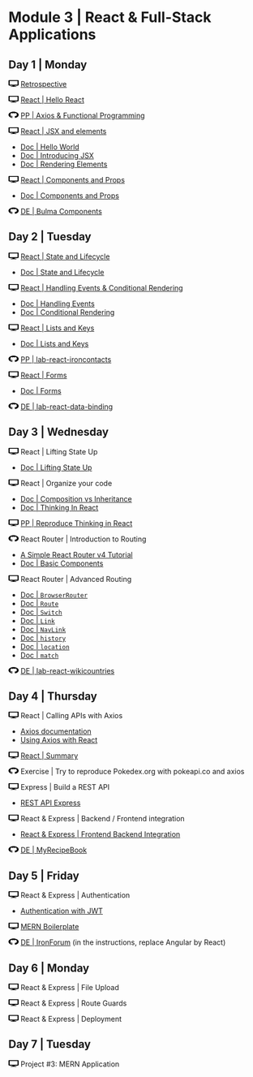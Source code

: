 # Module 3 | React & Full-Stack Applications

<!-- <img src="svg/github.svg" width="20" height="13" style="padding-bottom:4px;vertical-align:middle" />  -->

## Day 1 | Monday

<img src="svg/desktop.svg" width="20" height="13" /> [Retrospective](http://learn.ironhack.com/#/learning_unit/2481)


<img src="svg/desktop.svg" width="20" height="13" /> [React | Hello React](lessons/1-2-react-hello-react.md)


<img src="svg/github.svg" width="20" height="13" /> [PP | Axios & Functional Programming](labs/lab-axios-functional-programming/)


<img src="svg/desktop.svg" width="20" height="13" /> [React | JSX and elements](lessons/1-3-react-jsx-and-rendering-elements.md)
  - [Doc | Hello World](https://reactjs.org/docs/hello-world.html) <!-- 2% -->
  - [Doc | Introducing JSX](https://reactjs.org/docs/introducing-jsx.html) <!-- 7% -->
  - [Doc | Rendering Elements](https://reactjs.org/docs/rendering-elements.html) <!-- 5% -->


<img src="svg/desktop.svg" width="20" height="13" /> [React | Components and Props](lessons/1-4-react-components-and-props.md)
  - [Doc | Components and Props](https://reactjs.org/docs/components-and-props.html) <!-- 9% -->


<img src="svg/github.svg" width="20" height="13" /> [DE | Bulma Components](labs/lab-react-bulma-components/)



<!-- 
Retrospective
TypeScript 
PP | Typescript - Basic Exercises
Angular | Hello Angular 2
Angular | Components
DE | Angular | Introduction
-->

## Day 2 | Tuesday

<img src="svg/desktop.svg" width="20" height="13" /> [React | State and Lifecycle](lessons/2-1-react-state-and-lifecycle.md)
  - [Doc | State and Lifecycle](https://reactjs.org/docs/state-and-lifecycle.html) <!-- 15% -->


<img src="svg/desktop.svg" width="20" height="13" /> [React | Handling Events & Conditional Rendering](lessons/2-2-react-handling-events-and-conditional-rendering.md)
  - [Doc | Handling Events](https://reactjs.org/docs/handling-events.html) <!-- 6% -->
  - [Doc | Conditional Rendering](https://reactjs.org/docs/conditional-rendering.html) <!-- 8% -->


<img src="svg/desktop.svg" width="20" height="13" /> [React | Lists and Keys](lessons/2-3-react-list-and-keys.md)
  - [Doc | Lists and Keys](https://reactjs.org/docs/lists-and-keys.html) <!-- 10% -->


<img src="svg/github.svg" width="20" height="13" /> [PP | lab-react-ironcontacts](labs/lab-react-ironcontacts/)


<img src="svg/desktop.svg" width="20" height="13" /> [React | Forms](lessons/2-4-react-forms.md)
  - [Doc | Forms](https://reactjs.org/docs/forms.html) <!-- 10% -->


<img src="svg/github.svg" width="20" height="13" /> [DE | lab-react-data-binding](labs/lab-react-data-binding/)

<!-- 
Angular | Modules and NgModule
Angular | Databinding
PP | IronContacts
Angular | Pipes
Angular | Directives
DE | IronNutrition
-->

## Day 3 | Wednesday


<img src="svg/desktop.svg" width="20" height="13" /> React | Lifting State Up
  - [Doc | Lifting State Up](https://reactjs.org/docs/lifting-state-up.html) <!-- 13% -->


<img src="svg/desktop.svg" width="20" height="13" />  React | Organize your code
  - [Doc | Composition vs Inheritance](https://reactjs.org/docs/composition-vs-inheritance.html) <!-- 6% -->
  - [Doc | Thinking In React](https://reactjs.org/docs/thinking-in-react.html) <!-- 10% -->


<img src="svg/desktop.svg" width="20" height="13" />  [PP | Reproduce Thinking in React](https://reactjs.org/docs/thinking-in-react.html)


<img src="svg/github.svg" width="20" height="13" /> React Router | Introduction to Routing
  - [A Simple React Router v4 Tutorial](https://medium.com/@pshrmn/a-simple-react-router-v4-tutorial-7f23ff27adf)
  - [Doc | Basic Components](https://reacttraining.com/react-router/web/guides/basic-components)


<img src="svg/desktop.svg" width="20" height="13" />  React Router | Advanced Routing
  - [Doc | `BrowserRouter`](https://reacttraining.com/react-router/web/api/BrowserRouter)
  - [Doc | `Route`](https://reacttraining.com/react-router/web/api/Route)
  - [Doc | `Switch`](https://reacttraining.com/react-router/web/api/Switch)
  - [Doc | `Link`](https://reacttraining.com/react-router/web/api/Link)
  - [Doc | `NavLink`](https://reacttraining.com/react-router/web/api/NavLink)
  - [Doc | `history`](https://reacttraining.com/react-router/web/api/history)
  - [Doc | `location`](https://reacttraining.com/react-router/web/api/location)
  - [Doc | `match`](https://reacttraining.com/react-router/web/api/match)


<img src="svg/github.svg" width="20" height="13" /> [DE | lab-react-wikicountries](labs/lab-react-wikicountries)

<!-- 
Angular | Forms
Angular | Component To Component Communication
PP | Access Control 
Angular | Routing
Angular | Services
DE | Cinema Billboard
-->

## Day 4 | Thursday

<img src="svg/desktop.svg" width="20" height="13" /> React | Calling APIs with Axios
  - [Axios documentation](https://github.com/axios/axios)
  - [Using Axios with React](https://alligator.io/react/axios-react/)


<img src="svg/desktop.svg" width="20" height="13" /> [React | Summary](summary.md)


<img src="svg/github.svg" width="20" height="13" />  Exercise | Try to reproduce Pokedex.org with pokeapi.co and axios


<img src="svg/desktop.svg" width="20" height="13" /> Express | Build a REST API
  - [REST API Express](http://learn.ironhack.com/#/learning_unit/2507)


<img src="svg/desktop.svg" width="20" height="13" /> React & Express | Backend / Frontend integration
  - [React & Express | Frontend Backend Integration](https://github.com/mc100s/training-labs-react/blob/master/lessons/react-express-integration.md)


<img src="svg/github.svg" width="20" height="13" />  [DE | MyRecipeBook](labs/lab-react-express-recipes/) 


<!-- 
Angular | Advanced Routing
Angular | HTTP
PP | Simple Journal
Angular | REST API Express
Angular | Backend / Frontend integration
DE | MyRecipeBook
 -->

## Day 5 | Friday


<img src="svg/desktop.svg" width="20" height="13" /> React & Express | Authentication
  - [Authentication with JWT](https://github.com/ta-web-paris/auth-jwt-lab)


<img src="svg/desktop.svg" width="20" height="13" /> [MERN Boilerplate](https://github.com/mc100s/mern-boilerplate)


<img src="svg/github.svg" width="20" height="13" /> [DE | IronForum](https://github.com/ironhack-labs/lab-angular-forum) (in the instructions, replace Angular by React)


<!-- 
Authentication
File Upload
PP | Secrets
Route Guards
Deployment
DE | IronForum
 -->

## Day 6 | Monday



<img src="svg/desktop.svg" width="20" height="13" /> React & Express | File Upload


<img src="svg/desktop.svg" width="20" height="13" /> React & Express | Route Guards


<img src="svg/desktop.svg" width="20" height="13" /> React & Express | Deployment

<!-- 
Irontrello | Project Introduction
Irontrello | Backend Architecture
Irontrello | Angular Architecture
Irontrello | Dragula, Splash Screen, and Integration
Project #3: MEAN Application
-->

## Day 7 | Tuesday

<img src="svg/desktop.svg" width="20" height="13" /> Project #3: MERN Application
